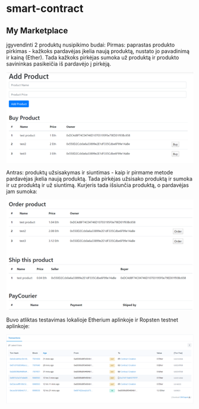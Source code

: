 # smart-contract

## My Marketplace

įgyvendinti 2 produktų nusipikimo budai:
Pirmas: paprastas produkto pirkimas - kažkoks pardavėjas įkelia naują produktą, nustato jo pavadinimą ir kainą (Ether).
Tada kažkoks pirkėjas sumoka už produktą ir produkto savininkas pasikeičia iš pardavėjo į pirkėją.

![](Images/method1.png)


Antras: produktų užsisakymas ir siuntimas - kaip ir pirmame metode pardavėjas įkelia naują produktą.
Tada pirkėjas užsisako produktą ir sumoka ir uz produktą ir už siuntimą.
Kurjeris tada išsiunčia produktą, o pardavėjas jam sumoka:

![](Images/method2.png)

Buvo atliktas testavimas lokalioje Etherium aplinkoje ir Ropsten testnet aplinkoje:

![](Images/ropsten_log.png)
